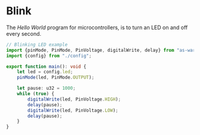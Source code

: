 # Blink

The _Hello World_ program for microcontrollers, is to turn an LED on and off every second.

```ts
// Blinking LED example
import {pinMode, PinMode, PinVoltage, digitalWrite, delay} from "as-warduino";
import {config} from "./config";

export function main(): void {
    let led = config.led;
    pinMode(led, PinMode.OUTPUT);

    let pause: u32 = 1000;
    while (true) {
        digitalWrite(led, PinVoltage.HIGH);
        delay(pause);
        digitalWrite(led, PinVoltage.LOW);
        delay(pause);
    }
}
```

